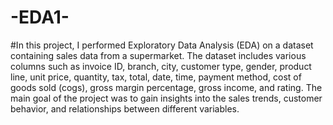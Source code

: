 # -EDA1-
#In this project, I performed Exploratory Data Analysis (EDA) on a dataset containing sales data from a supermarket. The dataset includes various columns such as invoice ID, branch, city, customer type, gender, product line, unit price, quantity, tax, total, date, time, payment method, cost of goods sold (cogs), gross margin percentage, gross income, and rating. The main goal of the project was to gain insights into the sales trends, customer behavior, and relationships between different variables.
